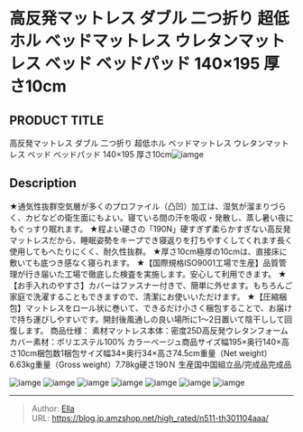 # 高反発マットレス ダブル 二つ折り 超低ホル ベッドマットレス ウレタンマットレス ベッド ベッドパッド 140×195 厚さ10cm


## PRODUCT TITLE 

高反発マットレス ダブル 二つ折り 超低ホル ベッドマットレス ウレタンマットレス ベッド ベッドパッド 140×195 厚さ10cm![iamge](https://b2bfiles1.gigab2b.cn/image/wkseller/303/20230309_c244567f561c38de63ee29b1714919e4.jpg)

## Description

★通気性抜群空気層が多くのプロファイル（凸凹）加工は、湿気が溜まりづらく、カビなどの衛生面にもよい。寝ている間の汗を吸収・発散し、蒸し暑い夜にもぐっすり眠れます。
★程よい硬さの「190N」硬すぎず柔らかすぎない高反発マットレスだから、睡眠姿勢をキープでき寝返りを打ちやすくしてくれます長く使用してもへたりにくく、耐久性抜群。
★厚さ10cm極厚の10cmは、直接床に敷いても底つき感なく寝られます。
★【国際規格ISO9001工場で生産】品質管理が行き届いた工場で徹底した検査を実施します。安心して利用できます。
★【お手入れのやすさ】カバーはファスナー付きで、簡単に外せます。もちろんご家庭で洗濯することもできますので、清潔にお使いいただけます。
★【圧縮梱包】マットレスをロール状に巻いて、できるだけ小さく梱包することで、お届けで持ち運びしやすいです。開封後風通しの良い場所に1～2日置いて陰干しして回復します。
商品仕様：
素材マットレス本体：密度25D高反発ウレタンフォーム 
カバー素材：ポリエステル100%
カラーベージュ商品サイズ幅195×奥行140×高さ10cm梱包数1梱包サイズ幅34×奥行34×高さ74.5cm重量（Net weight）6.63kg重量（Gross weight）7.78kg硬さ190Ｎ 生産国中国組立品/完成品完成品



![iamge](https://b2bfiles1.gigab2b.cn/image/wkseller/303/20230309_aeb3ea04725575497acee3abef0756db.jpg)
![iamge](https://b2bfiles1.gigab2b.cn/image/wkseller/303/20230323_ca613cf2205caf06e24f2450567dedb3.jpg)
![iamge](https://b2bfiles1.gigab2b.cn/image/wkseller/303/20230309_afedac9d5686df9176338c3e0866cf35.jpg)
![iamge](https://b2bfiles1.gigab2b.cn/image/wkseller/303/20230309_e7a0629ed07817e07795fcf5dc971933.jpg)
![iamge](https://b2bfiles1.gigab2b.cn/image/wkseller/303/197100床垫/20201021_48cee089c5ad2e195b255110e43f14a8.jpg)
![iamge](https://b2bfiles1.gigab2b.cn/image/wkseller/303/197100床垫/20201021_7aa861f53b296dca49469cc3617f43cb.jpg)
![iamge](https://b2bfiles1.gigab2b.cn/image/wkseller/303/197100床垫/20201021_831142f73fa4558009f46ab1c164b7da.jpg)


---

> Author: [Ella](https://blog.jp.amzshop.net/)  
> URL: https://blog.jp.amzshop.net/high_rated/n511-th301104aaa/  


